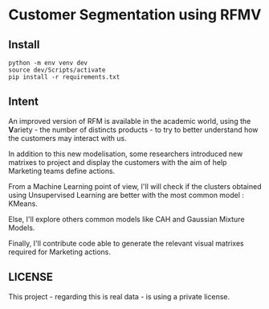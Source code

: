# Customer Segmentation using RFMV

## Install

```
python -m env venv dev
source dev/Scripts/activate
pip install -r requirements.txt
```

## Intent

An improved version of RFM is available in the academic world,
using the **V**ariety - the number of distincts products - to try to better understand how the customers may interact with us.

In addition to this new modelisation, some researchers introduced new matrixes to project and display the customers with the aim of help Marketing teams define actions.

From a Machine Learning point of view, I'll will check if the clusters obtained using Unsupervised Learning are better with the most common model : KMeans.

Else, I'll explore others common models like CAH and Gaussian Mixture Models.

Finally, I'll contribute code able to generate the relevant visual matrixes required for Marketing actions.


## LICENSE

This project - regarding this is real data - is using a private license.

